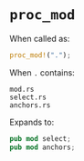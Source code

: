 # `proc_mod`

When called as:

```rust
proc_mod!(".");
```

When `.` contains:

```
mod.rs
select.rs
anchors.rs
```

Expands to:

```rust
pub mod select;
pub mod anchors;
```
